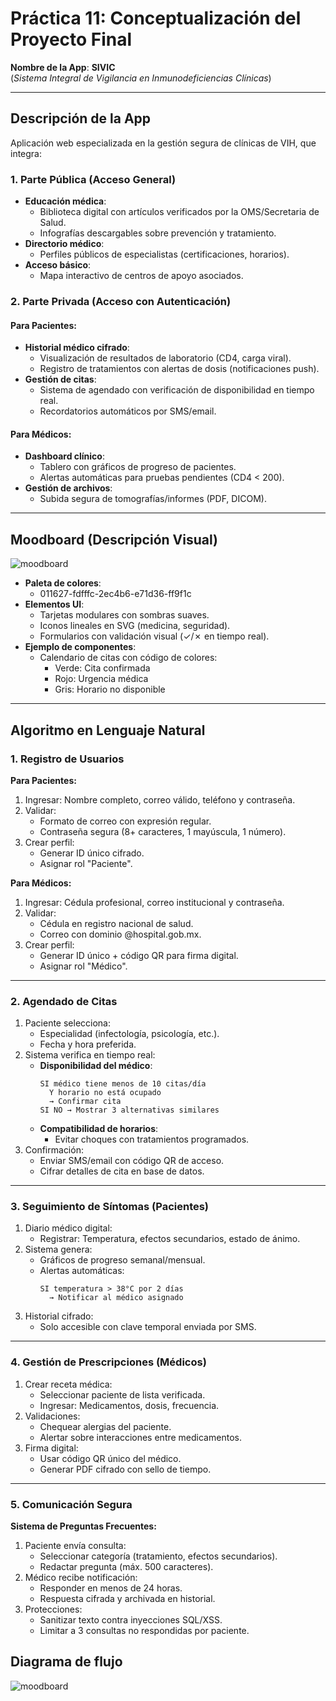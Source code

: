 # Práctica 11: Conceptualización del Proyecto Final  
**Nombre de la App**: **SIVIC**  
(*Sistema Integral de Vigilancia en Inmunodeficiencias Clínicas*)  

---

## **Descripción de la App**  
Aplicación web especializada en la gestión segura de clínicas de VIH, que integra:  

### **1. Parte Pública (Acceso General)**  
- **Educación médica**:  
  - Biblioteca digital con artículos verificados por la OMS/Secretaria de Salud.  
  - Infografías descargables sobre prevención y tratamiento.  
- **Directorio médico**:  
  - Perfiles públicos de especialistas (certificaciones, horarios).  
- **Acceso básico**:  
  - Mapa interactivo de centros de apoyo asociados.  

### **2. Parte Privada (Acceso con Autenticación)**  
#### **Para Pacientes**:  
- **Historial médico cifrado**:  
  - Visualización de resultados de laboratorio (CD4, carga viral).  
  - Registro de tratamientos con alertas de dosis (notificaciones push).  
- **Gestión de citas**:  
  - Sistema de agendado con verificación de disponibilidad en tiempo real.  
  - Recordatorios automáticos por SMS/email.  

#### **Para Médicos**:  
- **Dashboard clínico**:  
  - Tablero con gráficos de progreso de pacientes.  
  - Alertas automáticas para pruebas pendientes (CD4 < 200).    
- **Gestión de archivos**:  
  - Subida segura de tomografías/informes (PDF, DICOM).  

--- 

## **Moodboard (Descripción Visual)**  
![moodboard](./assets/moodboard.png)
- **Paleta de colores**:  
  - 011627-fdfffc-2ec4b6-e71d36-ff9f1c
- **Elementos UI**:  
  - Tarjetas modulares con sombras suaves.  
  - Iconos lineales en SVG (medicina, seguridad).  
  - Formularios con validación visual (✓/✗ en tiempo real).  
- **Ejemplo de componentes**:  
  - Calendario de citas con código de colores:  
    - Verde: Cita confirmada  
    - Rojo: Urgencia médica  
    - Gris: Horario no disponible  

---

## **Algoritmo en Lenguaje Natural**  

### **1. Registro de Usuarios**  
**Para Pacientes:**  
1. Ingresar: Nombre completo, correo válido, teléfono y contraseña.  
2. Validar:  
   - Formato de correo con expresión regular.  
   - Contraseña segura (8+ caracteres, 1 mayúscula, 1 número).  
3. Crear perfil:  
   - Generar ID único cifrado.  
   - Asignar rol "Paciente".  

**Para Médicos:**  
1. Ingresar: Cédula profesional, correo institucional y contraseña.  
2. Validar:  
   - Cédula en registro nacional de salud.  
   - Correo con dominio @hospital.gob.mx.  
3. Crear perfil:  
   - Generar ID único + código QR para firma digital.  
   - Asignar rol "Médico".  

---

### **2. Agendado de Citas**  
1. Paciente selecciona:  
   - Especialidad (infectología, psicología, etc.).  
   - Fecha y hora preferida.  
2. Sistema verifica en tiempo real:  
   - **Disponibilidad del médico**:  
     ```  
     SI médico tiene menos de 10 citas/día  
       Y horario no está ocupado  
       → Confirmar cita  
     SI NO → Mostrar 3 alternativas similares  
     ```  
   - **Compatibilidad de horarios**:  
     - Evitar choques con tratamientos programados.  
3. Confirmación:  
   - Enviar SMS/email con código QR de acceso.  
   - Cifrar detalles de cita en base de datos.  

---

### **3. Seguimiento de Síntomas (Pacientes)**  
1. Diario médico digital:  
   - Registrar: Temperatura, efectos secundarios, estado de ánimo.  
2. Sistema genera:  
   - Gráficos de progreso semanal/mensual.  
   - Alertas automáticas:  
     ```  
     SI temperatura > 38°C por 2 días  
       → Notificar al médico asignado  
     ```  
3. Historial cifrado:  
   - Solo accesible con clave temporal enviada por SMS.  

---

### **4. Gestión de Prescripciones (Médicos)**  
1. Crear receta médica:  
   - Seleccionar paciente de lista verificada.  
   - Ingresar: Medicamentos, dosis, frecuencia.  
2. Validaciones:  
   - Chequear alergias del paciente.  
   - Alertar sobre interacciones entre medicamentos.  
3. Firma digital:  
   - Usar código QR único del médico.  
   - Generar PDF cifrado con sello de tiempo. 

---

### **5. Comunicación Segura**  
**Sistema de Preguntas Frecuentes:**  
1. Paciente envía consulta:  
   - Seleccionar categoría (tratamiento, efectos secundarios).  
   - Redactar pregunta (máx. 500 caracteres).  
2. Médico recibe notificación:  
   - Responder en menos de 24 horas.  
   - Respuesta cifrada y archivada en historial.  
3. Protecciones:  
   - Sanitizar texto contra inyecciones SQL/XSS.  
   - Limitar a 3 consultas no respondidas por paciente.  


## Diagrama de flujo
![moodboard](./assets/Diagramadeflujo.drawio.png)


